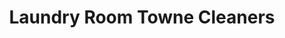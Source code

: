 ---
title: "Laundry Room Towne Cleaners"
url: /pittsburgh/laundry-room-towne-cleaners/
shop: laundry
---